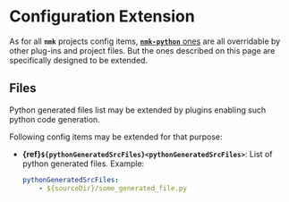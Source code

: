# Configuration Extension

As for all **`nmk`** projects config items, [**`nmk-python`** ones](config.md) are all overridable by other plug-ins and project files. But the ones described on this page are specifically designed to be extended.

## Files

Python generated files list may be extended by plugins enabling such python code generation.

Following config items may be extended for that purpose:
* **{ref}`${pythonGeneratedSrcFiles}<pythonGeneratedSrcFiles>`**: List of python generated files.
  Example:
  ```yaml
  pythonGeneratedSrcFiles:
      - ${sourceDir}/some_generated_file.py
  ```
